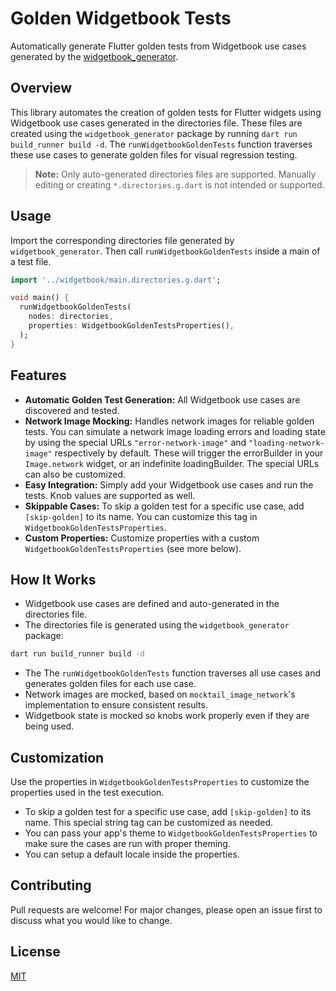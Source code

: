 # Golden Widgetbook Tests

Automatically generate Flutter golden tests from Widgetbook use cases generated by the [widgetbook_generator](https://pub.dev/packages/widgetbook_generator).

## Overview
This library automates the creation of golden tests for Flutter widgets using Widgetbook use cases generated in the directories file. These files are created using the `widgetbook_generator` package by running `dart run build_runner build -d`. The `runWidgetbookGoldenTests` function traverses these use cases to generate golden files for visual regression testing.

> **Note:** Only auto-generated directories files are supported. Manually editing or creating `*.directories.g.dart` is not intended or supported.

## Usage
Import the corresponding directories file generated by `widgetbook_generator`. Then call `runWidgetbookGoldenTests` inside a main of a test file.

```dart
import '../widgetbook/main.directories.g.dart';

void main() {
  runWidgetbookGoldenTests(
    nodes: directories,
    properties: WidgetbookGoldenTestsProperties(),
  );
}

```

## Features
- **Automatic Golden Test Generation:** All Widgetbook use cases are discovered and tested.
- **Network Image Mocking:** Handles network images for reliable golden tests. You can simulate a network image loading errors and loading state by using the special URLs `"error-network-image"` and `"loading-network-image"` respectively by default. These will trigger the errorBuilder in your `Image.network` widget, or an indefinite loadingBuilder. The special URLs can also be customized.
- **Easy Integration:** Simply add your Widgetbook use cases and run the tests. Knob values are supported as well.
- **Skippable Cases:** To skip a golden test for a specific use case, add `[skip-golden]` to its name. You can customize this tag in `WidgetbookGoldenTestsProperties`.
- **Custom Properties:** Customize properties with a custom `WidgetbookGoldenTestsProperties` (see more below).

## How It Works
- Widgetbook use cases are defined and auto-generated in the directories file.
- The directories file is generated using the `widgetbook_generator` package:
```bash
dart run build_runner build -d
```
- The The `runWidgetbookGoldenTests` function traverses all use cases and generates golden files for each use case.
- Network images are mocked, based on `mocktail_image_network`'s implementation to ensure consistent results.
- Widgetbook state is mocked so knobs work properly even if they are being used.

## Customization
Use the properties in `WidgetbookGoldenTestsProperties` to customize the properties used in the test execution.
- To skip a golden test for a specific use case, add `[skip-golden]` to its name. This special string tag can be customized as needed.
- You can pass your app's theme to `WidgetbookGoldenTestsProperties` to make sure the cases are run with proper theming.
- You can setup a default locale inside the properties.

## Contributing
Pull requests are welcome! For major changes, please open an issue first to discuss what you would like to change.

## License
[MIT](LICENSE)
